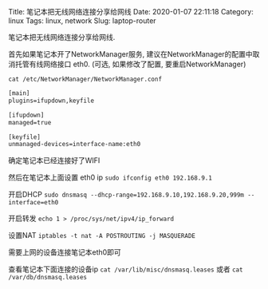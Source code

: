 Title: 笔记本把无线网络连接分享给网线
Date: 2020-01-07 22:11:18
Category: linux
Tags: linux, network
Slug: laptop-router


笔记本把无线网络连接分享给网线.

首先如果笔记本开了NetworkManager服务, 建议在NetworkManager的配置中取消托管有线网络接口 eth0. (可选, 如果修改了配置, 要重启NetworkManager)

`cat /etc/NetworkManager/NetworkManager.conf`
```txt
[main]
plugins=ifupdown,keyfile

[ifupdown]
managed=true

[keyfile]
unmanaged-devices=interface-name:eth0
```

确定笔记本已经连接好了WIFI

然后在笔记本上面设置 eth0 ip
`sudo ifconfig eth0 192.168.9.1`

开启DHCP
`sudo dnsmasq --dhcp-range=192.168.9.10,192.168.9.20,999m --interface=eth0`

开启转发
`echo 1 > /proc/sys/net/ipv4/ip_forward`

设置NAT
`iptables -t nat -A POSTROUTING -j MASQUERADE`

需要上网的设备连接笔记本eth0即可

查看笔记本下面连接的设备ip
`cat /var/lib/misc/dnsmasq.leases` 或者 `cat /var/db/dnsmasq.leases`

